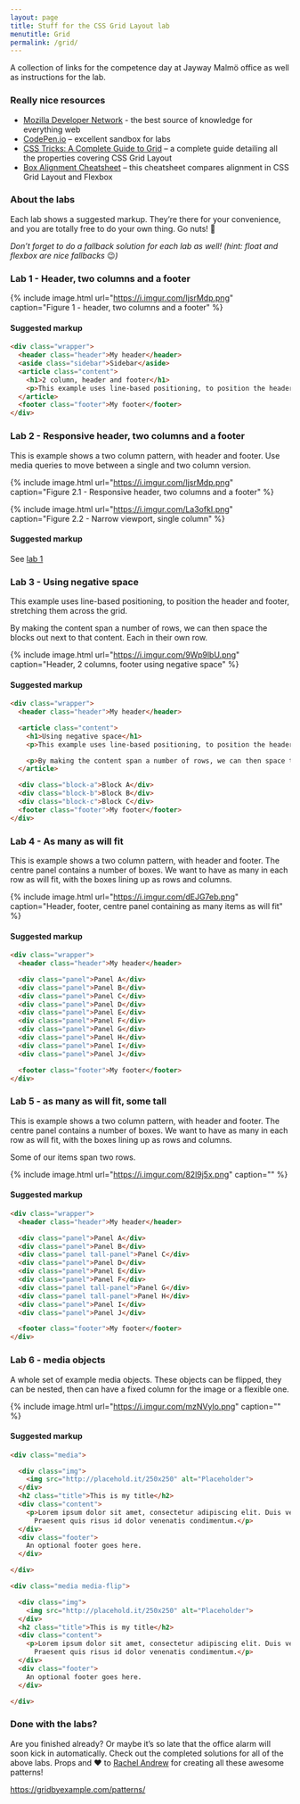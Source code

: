 ```yaml
---
layout: page
title: Stuff for the CSS Grid Layout lab
menutitle: Grid
permalink: /grid/
---
```


A collection of links for the competence day at Jayway Malmö office as well as instructions for the lab.

### Really nice resources

* [Mozilla Developer Network](https://developer.mozilla.org/en-US/) - the best source of knowledge for everything web
* [CodePen.io](https://codepen.io) – excellent sandbox for labs
* [CSS Tricks: A Complete Guide to Grid](https://css-tricks.com/snippets/css/complete-guide-grid/) – a complete guide detailing all the properties covering CSS Grid Layout
* [Box Alignment Cheatsheet](https://rachelandrew.co.uk/css/cheatsheets/box-alignment) – this cheatsheet compares alignment in CSS Grid Layout and Flexbox

### About the labs

Each lab shows a suggested markup. They’re there for your convenience, and you are totally free to do your own thing. Go nuts! 🤪

_Don’t forget to do a fallback solution for each lab as well! (hint: float and flexbox are nice fallbacks_ 😉_)_

### Lab 1 - Header, two columns and a footer

{% include image.html url="https://i.imgur.com/IjsrMdp.png" caption="Figure 1 - header, two columns and a footer" %}

#### Suggested markup

~~~html
<div class="wrapper">
  <header class="header">My header</header>
  <aside class="sidebar">Sidebar</aside>
  <article class="content">
    <h1>2 column, header and footer</h1>
    <p>This example uses line-based positioning, to position the header and footer, stretching them across the grid.</p>
  </article>
  <footer class="footer">My footer</footer>
</div>
~~~

### Lab 2 - Responsive header, two columns and a footer

This is example shows a two column pattern, with header and footer. Use media queries to move between a single and two column version.

{% include image.html url="https://i.imgur.com/IjsrMdp.png" caption="Figure 2.1 - Responsive header, two columns and a footer" %}

{% include image.html url="https://i.imgur.com/La3ofkI.png" caption="Figure 2.2 - Narrow viewport, single column" %}

#### Suggested markup

See [lab 1](#lab-1---header-two-columns-and-a-footer)

### Lab 3 - Using negative space

This example uses line-based positioning, to position the header and footer, stretching them across the grid.

By making the content span a number of rows, we can then space the blocks out next to that content. Each in their own row.

{% include image.html url="https://i.imgur.com/9Wp9lbU.png" caption="Header, 2 columns, footer using negative space" %}

#### Suggested markup

~~~html
<div class="wrapper">
  <header class="header">My header</header>

  <article class="content">
    <h1>Using negative space</h1>
    <p>This example uses line-based positioning, to position the header and footer, stretching them across the grid.</p>

    <p>By making the content span a number of rows, we can then space the blocks out next to that content. Each in their own row.</p>
  </article>

  <div class="block-a">Block A</div>
  <div class="block-b">Block B</div>
  <div class="block-c">Block C</div>
  <footer class="footer">My footer</footer>
</div>
~~~

### Lab 4 - As many as will fit

This is example shows a two column pattern, with header and footer. The centre panel contains a number of boxes. We want to have as many in each row as will fit, with the boxes lining up as rows and columns.

{% include image.html url="https://i.imgur.com/dEJG7eb.png" caption="Header, footer, centre panel containing as many items as will fit" %}

#### Suggested markup

~~~html
<div class="wrapper">
  <header class="header">My header</header>

  <div class="panel">Panel A</div>
  <div class="panel">Panel B</div>
  <div class="panel">Panel C</div>
  <div class="panel">Panel D</div>
  <div class="panel">Panel E</div>
  <div class="panel">Panel F</div>
  <div class="panel">Panel G</div>
  <div class="panel">Panel H</div>
  <div class="panel">Panel I</div>
  <div class="panel">Panel J</div>

  <footer class="footer">My footer</footer>
</div>
~~~

### Lab 5 - as many as will fit, some tall

This is example shows a two column pattern, with header and footer. The centre panel contains a number of boxes. We want to have as many in each row as will fit, with the boxes lining up as rows and columns.

Some of our items span two rows.

{% include image.html url="https://i.imgur.com/82l9j5x.png" caption="" %}

#### Suggested markup

~~~html
<div class="wrapper">
  <header class="header">My header</header>

  <div class="panel">Panel A</div>
  <div class="panel">Panel B</div>
  <div class="panel tall-panel">Panel C</div>
  <div class="panel">Panel D</div>
  <div class="panel">Panel E</div>
  <div class="panel">Panel F</div>
  <div class="panel tall-panel">Panel G</div>
  <div class="panel tall-panel">Panel H</div>
  <div class="panel">Panel I</div>
  <div class="panel">Panel J</div>

  <footer class="footer">My footer</footer>
</div>
~~~

### Lab 6 - media objects

A whole set of example media objects. These objects can be flipped, they can be nested, then can have a fixed column for the image or a flexible one.

{% include image.html url="https://i.imgur.com/mzNVylo.png" caption="" %}

#### Suggested markup

~~~html
<div class="media">

  <div class="img">
    <img src="http://placehold.it/250x250" alt="Placeholder">
  </div>
  <h2 class="title">This is my title</h2>
  <div class="content">
    <p>Lorem ipsum dolor sit amet, consectetur adipiscing elit. Duis vehicula vitae ligula sit amet maximus. Nunc auctor neque ipsum, ac porttitor elit lobortis ac. Vivamus ultrices sodales tellus et aliquam. Pellentesque porta sit amet nulla vitae luctus.
      Praesent quis risus id dolor venenatis condimentum.</p>
  </div>
  <div class="footer">
    An optional footer goes here.
  </div>

</div>

<div class="media media-flip">

  <div class="img">
    <img src="http://placehold.it/250x250" alt="Placeholder">
  </div>
  <h2 class="title">This is my title</h2>
  <div class="content">
    <p>Lorem ipsum dolor sit amet, consectetur adipiscing elit. Duis vehicula vitae ligula sit amet maximus. Nunc auctor neque ipsum, ac porttitor elit lobortis ac. Vivamus ultrices sodales tellus et aliquam. Pellentesque porta sit amet nulla vitae luctus.
      Praesent quis risus id dolor venenatis condimentum.</p>
  </div>
  <div class="footer">
    An optional footer goes here.
  </div>

</div>
~~~

### Done with the labs?

Are you finished already? Or maybe it’s so late that the office alarm will soon kick in automatically. Check out the completed solutions for all of the above labs. Props and ❤️  to [Rachel Andrew](https://rachelandrew.co.uk) for creating all these awesome patterns!

<div class="showme-hidden">
  <p><a href="https://gridbyexample.com/patterns/">https://gridbyexample.com/patterns/</a></p>
</div>

<script>
  const hiddenElem = document.querySelector('.showme-hidden');

  const showmeBtn = document.createElement('button');
  showmeBtn.setAttribute('type', 'button');
  showmeBtn.innerHTML = '✨Yes , yes! I’m done! Show me! ✨';

  hiddenElem.parentNode.insertBefore(showmeBtn, hiddenElem);

  hiddenElem.style.transition = "opacity 250ms";
  hiddenElem.style.opacity = 0;

  showmeBtn.addEventListener('click', function () {
    hiddenElem.style.opacity = 1;
  });
</script>
